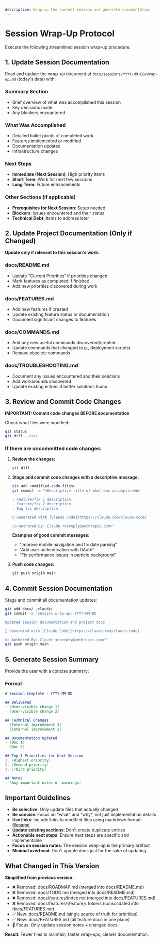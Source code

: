 ```yaml
---
description: Wrap up the current session and generate documentation
---
```


# Session Wrap-Up Protocol

Execute the following streamlined session wrap-up procedure:

## 1. Update Session Documentation

Read and update the wrap-up document at `docs/sessions/YYYY-MM-DD/wrap-up.md` (today's date) with:

### Summary Section
- Brief overview of what was accomplished this session
- Key decisions made
- Any blockers encountered

### What Was Accomplished
- Detailed bullet points of completed work
- Features implemented or modified
- Documentation updates
- Infrastructure changes

### Next Steps
- **Immediate (Next Session)**: High priority items
- **Short Term**: Work for next few sessions
- **Long Term**: Future enhancements

### Other Sections (if applicable)
- **Prerequisites for Next Session**: Setup needed
- **Blockers**: Issues encountered and their status
- **Technical Debt**: Items to address later

## 2. Update Project Documentation (Only if Changed)

**Update only if relevant to this session's work:**

### docs/README.md
- Update "Current Priorities" if priorities changed
- Mark features as completed if finished
- Add new priorities discovered during work

### docs/FEATURES.md
- Add new features if created
- Update existing feature status or documentation
- Document significant changes to features

### docs/COMMANDS.md
- Add any new useful commands discovered/created
- Update commands that changed (e.g., deployment scripts)
- Remove obsolete commands

### docs/TROUBLESHOOTING.md
- Document any issues encountered and their solutions
- Add workarounds discovered
- Update existing entries if better solutions found

## 3. Review and Commit Code Changes

**IMPORTANT: Commit code changes BEFORE documentation**

Check what files were modified:
```bash
git status
git diff --stat
```

### If there are uncommitted code changes:

1. **Review the changes:**
   ```bash
   git diff
   ```

2. **Stage and commit code changes with a descriptive message:**
   ```bash
   git add <modified-code-files>
   git commit -m "<Descriptive title of what was accomplished>

   - Feature/fix 1 description
   - Feature/fix 2 description
   - Bug fix description

   🤖 Generated with [Claude Code](https://claude.com/claude-code)

   Co-Authored-By: Claude <noreply@anthropic.com>"
   ```

   **Examples of good commit messages:**
   - "Improve mobile navigation and fix date parsing"
   - "Add user authentication with OAuth"
   - "Fix performance issues in particle background"

3. **Push code changes:**
   ```bash
   git push origin main
   ```

## 4. Commit Session Documentation

Stage and commit all documentation updates:
```bash
git add docs/ .claude/
git commit -m "Session wrap-up: YYYY-MM-DD

Updated session documentation and project docs

🤖 Generated with [Claude Code](https://claude.com/claude-code)

Co-Authored-By: Claude <noreply@anthropic.com>"
git push origin main
```

## 5. Generate Session Summary

Provide the user with a concise summary:

### Format:
```markdown
# Session Complete - YYYY-MM-DD

## Delivered
- [User-visible change 1]
- [User-visible change 2]

## Technical Changes
- [Internal improvement 1]
- [Internal improvement 2]

## Documentation Updated
- [Doc 1]
- [Doc 2]

## Top 3 Priorities for Next Session
1. [Highest priority]
2. [Second priority]
3. [Third priority]

## Notes
- [Any important notes or warnings]
```

## Important Guidelines

- **Be selective**: Only update files that actually changed
- **Be concise**: Focus on "what" and "why", not just implementation details
- **Use links**: Include links to modified files using markdown format: [filename](path/to/file)
- **Update existing sections**: Don't create duplicate entries
- **Actionable next steps**: Ensure next steps are specific and implementable
- **Focus on session notes**: The session wrap-up is the primary artifact
- **Minimal overhead**: Don't update docs just for the sake of updating

## What Changed in This Version

**Simplified from previous version:**
- ❌ Removed: docs/ROADMAP.md (merged into docs/README.md)
- ❌ Removed: docs/TODO.md (merged into docs/README.md)
- ❌ Removed: docs/features/index.md (merged into docs/FEATURES.md)
- ❌ Removed: docs/features/{feature}/ folders (consolidated into docs/FEATURES.md)
- ✅ New: docs/README.md (single source of truth for priorities)
- ✅ New: docs/FEATURES.md (all feature docs in one place)
- 🎯 Focus: Only update session notes + changed docs

**Result**: Fewer files to maintain, faster wrap-ups, clearer documentation.
